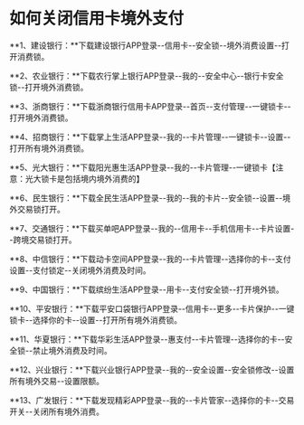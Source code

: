 # 如何关闭信用卡境外支付



**1、建设银行：**下载建设银行APP登录--信用卡--安全锁--境外消费设置--打开消费锁。

 

**2、农业银行：**下载农行掌上银行APP登录--我的--安全中心--银行卡安全锁--打开境外消费锁。

 

**3、浙商银行：**下载浙商银行信用卡APP登录--首页--支付管理--一键锁卡--打开境外消费锁。

 

**4、招商银行：**下载掌上生活APP登录--我的--卡片管理--一键锁卡--设置--打开所有境外消费锁。

 

**5、光大银行：**下载阳光惠生活APP登录--我的--卡片管理--一键锁卡【注意：光大锁卡是包括境内境外消费的】

 

**6、民生银行：**下载全民生活APP登录--我的--我的卡片--安全锁--设置--境外交易锁打开。

 

**7、交通银行：**下载买单吧APP登录--我的--信用卡--手机信用卡--卡片设置--跨境交易锁打开。

 

**8、中信银行：**下载动卡空间APP登录--我的--卡片管理--选择你的卡--支付设置--支付锁定--关闭境外消费及时间。

 

**9、中国银行：**下载缤纷生活APP登录--用卡--支付安全锁--打开境外锁。

 

**10、平安银行：**下载平安口袋银行APP登录--信用卡--更多--卡片保护--一键锁卡--选择你的卡--设置--打开所有境外消费锁。

 

**11、华夏银行：**下载华彩生活APP登录--惠支付--卡片管理--选择你的卡--安全锁--禁止境外消费及时间。

 

**12、兴业银行：**下载兴业银行APP登录--我的--安全设置--安全锁修改--设置所有境外交易--设置限额。

 

**13、广发银行：**下载发现精彩APP登录--我的--卡片管家--选择你的卡--交易开关--关闭所有境外消费。